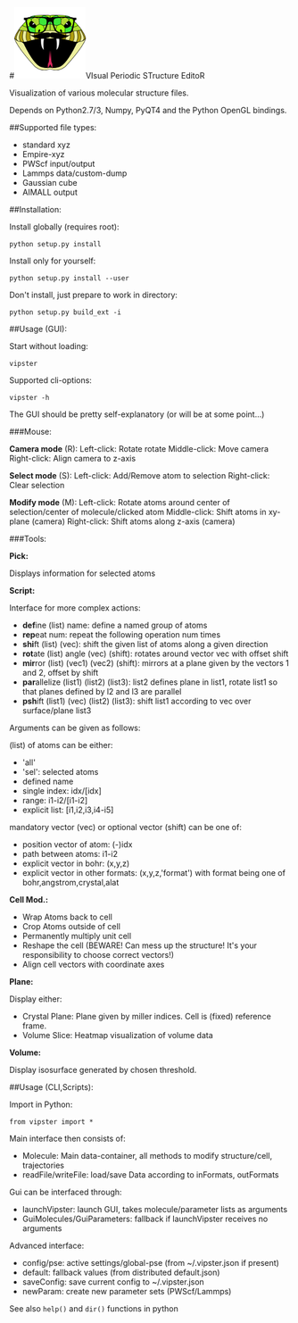 #![vipster](vipster-icon.png)VIsual Periodic STructure EditoR

Visualization of various molecular structure files.

Depends on Python2.7/3, Numpy, PyQT4 and the Python OpenGL bindings.

##Supported file types:

- standard xyz
- Empire-xyz
- PWScf input/output
- Lammps data/custom-dump
- Gaussian cube
- AIMALL output

##Installation:

Install globally (requires root):
```
python setup.py install
```
Install only for yourself:
```
python setup.py install --user
```
Don't install, just prepare to work in directory:
```
python setup.py build_ext -i
```

##Usage (GUI):

Start without loading:
```
vipster
```
Supported cli-options:
```
vipster -h
```

The GUI should be pretty self-explanatory (or will be at some point...)

###Mouse:

**Camera mode** (R):
Left-click: Rotate rotate
Middle-click: Move camera
Right-click: Align camera to z-axis

**Select mode** (S):
Left-click: Add/Remove atom to selection
Right-click: Clear selection

**Modify mode** (M):
Left-click: Rotate atoms around center of selection/center of molecule/clicked atom
Middle-click: Shift atoms in xy-plane (camera)
Right-click: Shift atoms along z-axis (camera)

###Tools:

**Pick:**

Displays information for selected atoms


**Script:**

Interface for more complex actions:

- **def**ine (list) name: define a named group of atoms
- **rep**eat num: repeat the following operation num times
- **shi**ft (list) (vec): shift the given list of atoms along a given direction
- **rot**ate (list) angle (vec) (shift): rotates around vector vec with offset shift
- **mir**ror (list) (vec1) (vec2) (shift): mirrors at a plane given by the vectors 1 and 2, offset by shift
- **par**allelize (list1) (list2) (list3): list2 defines plane in list1, rotate list1 so that planes defined by l2 and l3 are parallel
- **psh**ift (list1) (vec) (list2) (list3): shift list1 according to vec over surface/plane list3

Arguments can be given as follows:

(list) of atoms can be either:
- 'all'
- 'sel': selected atoms
- defined name
- single index: idx/[idx]
- range: i1-i2/[i1-i2]
- explicit list: [i1,i2,i3,i4-i5]

mandatory vector (vec) or optional vector (shift) can be one of:
- position vector of atom: (-)idx
- path between atoms: i1-i2
- explicit vector in bohr: (x,y,z)
- explicit vector in other formats: (x,y,z,'format')
  with format being one of bohr,angstrom,crystal,alat


**Cell Mod.:**

- Wrap Atoms back to cell
- Crop Atoms outside of cell
- Permanently multiply unit cell
- Reshape the cell (BEWARE! Can mess up the structure! It's your responsibility to choose correct vectors!)
- Align cell vectors with coordinate axes

**Plane:**

Display either:

- Crystal Plane: Plane given by miller indices. Cell is (fixed) reference frame.
- Volume Slice: Heatmap visualization of volume data

**Volume:**

Display isosurface generated by chosen threshold.

##Usage (CLI,Scripts):

Import in Python:
```
from vipster import *
```

Main interface then consists of:
- Molecule: Main data-container, all methods to modify structure/cell, trajectories
- readFile/writeFile: load/save Data according to inFormats, outFormats

Gui can be interfaced through:
- launchVipster: launch GUI, takes molecule/parameter lists as arguments
- GuiMolecules/GuiParameters: fallback if launchVipster receives no arguments

Advanced interface:
- config/pse: active settings/global-pse (from ~/.vipster.json if present)
- default: fallback values (from distributed default.json)
- saveConfig: save current config to ~/.vipster.json
- newParam: create new parameter sets (PWScf/Lammps)

See also ```help()``` and ```dir()``` functions in python
